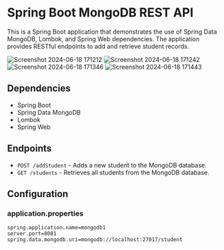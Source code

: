 # Spring Boot MongoDB REST API

This is a Spring Boot application that demonstrates the use of Spring Data MongoDB, Lombok, and Spring Web dependencies. The application provides RESTful endpoints to add and retrieve student records.

![Screenshot 2024-06-18 171212](https://github.com/Tejas-24ytj/Spring-Boot-MongoDB/assets/105742352/eeafc5f2-4a2f-46a2-bfdf-9932d9748c6a)
![Screenshot 2024-06-18 171242](https://github.com/Tejas-24ytj/Spring-Boot-MongoDB/assets/105742352/19cf2c9a-dfe0-4f31-be08-cf65e6268e05)
![Screenshot 2024-06-18 171346](https://github.com/Tejas-24ytj/Spring-Boot-MongoDB/assets/105742352/f04c6416-2fe0-47ee-bbfd-2836073a4b50)
![Screenshot 2024-06-18 171443](https://github.com/Tejas-24ytj/Spring-Boot-MongoDB/assets/105742352/3c0cae15-fa3c-4569-b752-1272d13da509)


## Dependencies

- Spring Boot
- Spring Data MongoDB
- Lombok
- Spring Web

## Endpoints

- `POST /addStudent` - Adds a new student to the MongoDB database.
- `GET /students` - Retrieves all students from the MongoDB database.

## Configuration

### application.properties

```properties
spring.application.name=mongodb1
server.port=8081
spring.data.mongodb.uri=mongodb://localhost:27017/student
